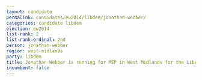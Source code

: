 ```yaml
---
layout: candidate
permalink: candidates/eu2014/libdem/jonathan-webber/
categories: candidate libdem
election: eu2014
list-rank: 2
list-rank-ordinal: 2nd
person: jonathan-webber
region: west-midlands
party: libdem
title: Jonathan Webber is running for MEP in West Midlands for the Liberal Democrats
incumbent: false
---
```

